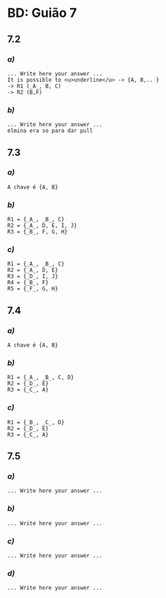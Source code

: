# BD: Guião 7


## ​7.2 
 
### *a)*

```
... Write here your answer ...
It is possible to <u>underline</u> -> {A, B,.. }
-> R1 (_A_, B, C)
-> R2 (B,F)
```

### *b)* 

```
... Write here your answer ...
elmina era so para dar pull
```




## ​7.3
 
### *a)*

```
A chave é {A, B}
```


### *b)* 

```
R1 = {_A_, _B_, C}
R2 = {_A_, D, E, I, J}
R3 = {_B_, F, G, H}
```


### *c)* 

```
R1 = {_A_, _B_, C}
R2 = {_A_, D, E}
R3 = {_D_, I, J}
R4 = {_B_, F}
R5 = {_F_, G, H}

```


## ​7.4
 
### *a)*

```
A chave é {A, B}
```


### *b)* 

```
R1 = {_A_, _B_, C, D}
R2 = {_D_, E}
R3 = {_C_, A}
```


### *c)* 

```
R1 = {_B_, _C_, D}
R2 = {_D_, E}
R3 = {_C_, A}
```



## ​7.5
 
### *a)*

```
... Write here your answer ...
```

### *b)* 

```
... Write here your answer ...
```


### *c)* 

```
... Write here your answer ...
```

### *d)* 

```
... Write here your answer ...
```
